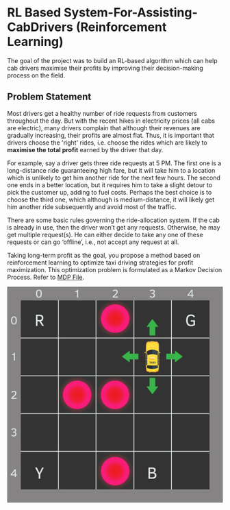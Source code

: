 # RL Based System-For-Assisting-CabDrivers (Reinforcement Learning)

The goal of the project was to build an RL-based algorithm which can help cab drivers maximise their profits by improving their decision-making process on the field.

## Problem Statement
Most drivers get a healthy number of ride requests from customers throughout the day. But with the recent hikes in electricity prices (all cabs are electric), many drivers complain that although their revenues are gradually increasing, their profits are almost flat. Thus, it is important that drivers choose the 'right' rides, i.e. choose the rides which are likely to **maximise the total profit** earned by the driver that day. 

For example, say a driver gets three ride requests at 5 PM. The first one is a long-distance ride guaranteeing high fare, but it will take him to a location which is unlikely to get him another ride for the next few hours. The second one ends in a better location, but it requires him to take a slight detour to pick the customer up, adding to fuel costs. Perhaps the best choice is to choose the third one, which although is medium-distance, it will likely get him another ride subsequently and avoid most of the traffic. 


There are some basic rules governing the ride-allocation system. If the cab is already in use, then the driver won’t get any requests. Otherwise, he may get multiple request(s). He can either decide to take any one of these requests or can go ‘offline’, i.e., not accept any request at all. 

Taking long-term profit as the goal, you propose a method based on reinforcement learning to optimize taxi driving strategies for profit maximization. This optimization problem is formulated as a Markov Decision Process. Refer to [MDP File](MDP.pdf).

![taxi](taxi.png)
